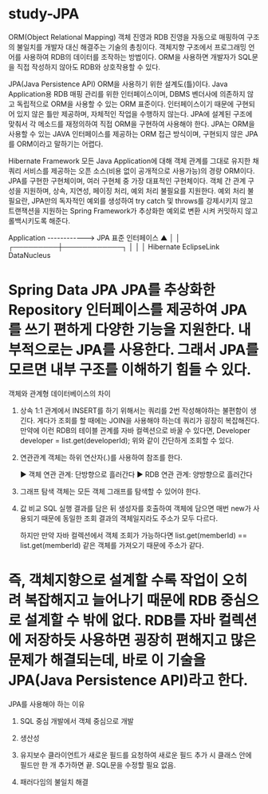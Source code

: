 # study-JPA
ORM(Object Relational Mapping)
   객체 진영과 RDB 진영을 자동으로 매핑하여 구조의 불일치를 개발자 대신 해결주는 기술의 총칭이다.
   객체지향 구조에서 프로그래밍 언어를 사용하여 RDB의 데이터를 조작하는 방법이다.
   ORM을 사용하면 개발자가 SQL문을 직접 작성하지 않아도 RDB와 상호작용할 수 있다.

JPA(Java Persistence API)
   ORM을 사용하기 위한 설계도(틀)이다.
   Java Application용 RDB 매핑 관리를 위한 인터페이스이며, DBMS 벤더사에 의존하지 않고 독립적으로 ORM을 사용할 수 있는 ORM 표준이다.
   인터페이스이기 때문에 구현되어 있지 않은 틀만 제공하며, 자체적인 작업을 수행하지 않는다.
   JPA에 설계된 구조에 맞춰서 각 메소드를 재정의하여 직접 ORM을 구현하여 사용해야 한다.
   JPA는 ORM을 사용할 수 있는 JAVA 인터페이스를 제공하는 ORM 접근 방식이며, 구현되지 않은 JPA를 ORM이라고 말하기는 어렵다.

Hibernate Framework
   모든 Java Application에 대해 객체 관계를 그대로 유지한 채 쿼리 서비스를 제공하는 오픈 소스(비용 없이 공개적으로 사용가능)의 경량 ORM이다.
   JPA를 구현한 구현체이며, 여러 구현체 중 가장 대표적인 구현체이다.
   객체 간 관계 구성을 지원하며, 상속, 지연성, 페이징 처리, 예외 처리 불필요를 지원한다.
   예외 처리 불필요란, JPA만의 독자적인 예외를 생성하여 try catch 및 throws를 강제시키지 않고
   트랜잭션을 지원하는 Spring Framework가 추상화한 예외로 변환 시켜 커밋하지 않고 롤백시키도록 해준다.

   Application ------------> JPA 표준 인터페이스
                     ▲
                     │
                     │
           ┌─────────┼────────────┐
           │         │            │
     Hibernate   EclipseLink    DataNucleus

Spring Data JPA
   JPA를 추상화한 Repository 인터페이스를 제공하여 JPA를 쓰기 편하게 다양한 기능을 지원한다.
   내부적으로는 JPA를 사용한다. 그래서 JPA를 모르면 내부 구조를 이해하기 힘들 수 있다.
============================================================================================================================================================
객체와 관계형 데이터베이스의 차이

1. 상속
   1:1 관계에서 INSERT를 하기 위해서는 쿼리를 2번 작성해야하는 불편함이 생긴다.
   게다가 조회를 할 때에는 JOIN을 사용해야 하는데 쿼리가 굉장히 복잡해진다.
   만약에 이런 RDB의 테이블 관계를 자바 컬렉션으로 바꿀 수 있다면,
   Developer developer = list.get(developerId);
   위와 같이 간단하게 조회할 수 있다.


2. 연관관계
   객체는 하위 연산자(.)를 사용하여 참조를 한다.
   
   ▶ 객체 연관 관계: 단방향으로 흘러간다
   ▶ RDB 연관 관계: 양방향으로 흘러간다


3. 그래프 탐색
   객체는 모든 객체 그래프를 탐색할 수 있어야 한다.

4. 값 비교
   SQL 실행 결과를 담은 뒤 생성자를 호출하여 객체에 담으면 매번 new가 사용되기 때문에
   동일한 조회 결과의 객체일지라도 주소가 모두 다르다.

   하지만 만약 자바 컬렉션에서 객체 조회가 가능하다면
   list.get(memberId) == list.get(memberId)
   같은 객체를 가져오기 때문에 주소가 같다.

즉, 객체지향으로 설계할 수록 작업이 오히려 복잡해지고 늘어나기 때문에 RDB 중심으로 설계할 수 밖에 없다.
RDB를 자바 컬렉션에 저장하듯 사용하면 굉장히 편해지고 많은 문제가 해결되는데,
바로 이 기술을 JPA(Java Persistence API)라고 한다.
============================================================================================================================================================
JPA를 사용해야 하는 이유
   1. SQL 중심 개발에서 객체 중심으로 개발

   2. 생산성

   3. 유지보수
      클라이언트가 새로운 필드를 요청하여 새로운 필드 추가 시
      클래스 안에 필드만 한 개 추가하면 끝. SQL문을 수정할 필요 없음.

   4. 패러다임의 불일치 해결

      
